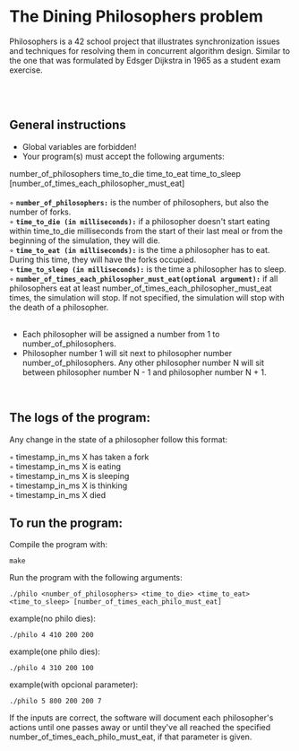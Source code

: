 
<h1>The Dining Philosophers problem </h1>
Philosophers is a 42 school project that illustrates synchronization issues and techniques for resolving them in concurrent algorithm design. Similar to the one that was formulated by Edsger Dijkstra in 1965 as a student exam exercise.

<br><br>
<h2>General instructions</h2>
<ul>
<li>Global variables are forbidden!<br></li>
<li>Your program(s) must accept the following arguments:</li>
  </ul>
   number_of_philosophers time_to_die time_to_eat time_to_sleep [number_of_times_each_philosopher_must_eat]<br><br>
  ◦ <b><code>number_of_philosophers:</code></b> is the number of philosophers, but also the number of forks.<br>
  ◦ <b><code>time_to_die (in milliseconds):</b></code> if a philosopher doesn't start eating within time_to_die milliseconds from the start of their last meal or from the beginning of the simulation, they will die.<br>
  ◦ <b><code>time_to_eat (in milliseconds):</b></code> is the time a philosopher has to eat. During this time, they will have the forks occupied.<br>
  ◦ <b><code>time_to_sleep (in milliseconds):</b></code> is the time a philosopher has to sleep.<br>
  ◦ <b><code>number_of_times_each_philosopher_must_eat(optional argument):</b></code> if all philosophers eat at least number_of_times_each_philosopher_must_eat times, the simulation will stop. If not specified, the simulation will stop with the death of a philosopher.<br>
  </ol>
<ul><br>
<li>Each philosopher will be assigned a number from 1 to number_of_philosophers.<br></li>
<li>Philosopher number 1 will sit next to philosopher number number_of_philosophers. Any other philosopher number N will sit between philosopher number N - 1 and philosopher number N + 1.<br></li>
</ul><br>

<h2>The logs of the program:</h2>

Any change in the state of a philosopher follow this format:

◦ timestamp_in_ms X has taken a fork<br>
◦ timestamp_in_ms X is eating<br>
◦ timestamp_in_ms X is sleeping<br>
◦ timestamp_in_ms X is thinking<br>
◦ timestamp_in_ms X died<br>

<h2>To run the program:</h2>
Compile the program with: 

```
make
```

Run the program with the following arguments:<br>

```
./philo <number_of_philosophers> <time_to_die> <time_to_eat> <time_to_sleep> [number_of_times_each_philo_must_eat]
```
example(no philo dies):
```
./philo 4 410 200 200
```
example(one philo dies):
```
./philo 4 310 200 100
```
example(with opcional parameter):
```
./philo 5 800 200 200 7
```

If the inputs are correct, the software will document each philosopher's actions until one passes away or until they've all reached the specified number_of_times_each_philo_must_eat, if that parameter is given.


